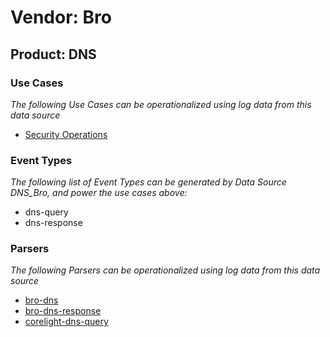 Vendor: Bro
===========
Product: DNS
------------

### Use Cases

_The following Use Cases can be operationalized using log data from this data source_

* [Security Operations](usecase_security_operations.md)


### Event Types

_The following list of Event Types can be generated by Data Source DNS_Bro, and power the use cases above:_

- dns-query
- dns-response


### Parsers

_The following Parsers can be operationalized using log data from this data source_

* [bro-dns](parserContent_bro-dns.md)
* [bro-dns-response](parserContent_bro-dns-response.md)
* [corelight-dns-query](parserContent_corelight-dns-query.md)
